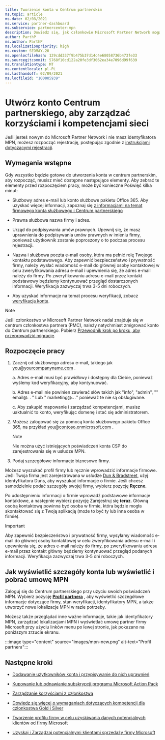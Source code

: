 ```yaml
---
title: Tworzenie konta w Centrum partnerskim
ms.topic: article
ms.date: 02/08/2021
ms.service: partner-dashboard
ms.subservice: partnercenter-mpn
description: Dowiedz się, jak członkowie Microsoft Partner Network mogą utworzyć konto Centrum partnerskiego, aby zarządzać swoimi korzyściami i kompetencjami sieci.
author: ParthP
ms.author: ParthP
ms.localizationpriority: high
ms.custom: SEOMAY.20
ms.openlocfilehash: 129cdd337f9b475b37d14c4e68058736b473fe33
ms.sourcegitcommit: 5768f10cd122a20fe3df3062ea34e7096d99f639
ms.translationtype: MT
ms.contentlocale: pl-PL
ms.lasthandoff: 02/09/2021
ms.locfileid: "100005939"
---
```

# <a name="create-a-partner-center-account-to-manage-network-benefits-and-competencies"></a>Utwórz konto Centrum partnerskiego, aby zarządzać korzyściami i kompetencjami sieci


Jeśli jesteś nowym do Microsoft Partner Network i nie masz identyfikatora MPN, możesz rozpocząć rejestrację, postępując zgodnie z [instrukcjami dotyczącymi rejestracji](https://partner.microsoft.com/dashboard/account/v3/enrollment/introduction/partnership).

## <a name="prerequisites"></a>Wymagania wstępne 

Gdy wszystko będzie gotowe do utworzenia konta w centrum partnerskim, aby rozpocząć, musisz mieć dostępne następujące elementy.  Aby zebrać te elementy przed rozpoczęciem pracy, może być konieczne Poświęć kilka minut:

- Służbowy adres e-mail lub konto służbowe pakietu Office 365. Aby uzyskać więcej informacji, zapoznaj się [z informacjami na temat firmowego konta służbowego i Centrum partnerskiego](azure-active-directory-tenants-and-partner-center.md) 
 
- Prawna służbowa nazwa firmy i adres.

- Urząd do podpisywania umów prawnych. Upewnij się, że masz uprawnienia do podpisywania umów prawnych w imieniu firmy, ponieważ użytkownik zostanie poproszony o to podczas procesu rejestracji.

- Nazwa i służbowa poczta e-mail osoby, która ma pełnić rolę Twojego kontaktu podstawowego. Aby zapewnić bezpieczeństwo i prywatność firmy, należy wysłać wiadomość e-mail do głównej osoby kontaktowej w celu zweryfikowania adresu e-mail i upewnienia się, że adres e-mail należy do firmy. Po zweryfikowaniu adresu e-mail przez kontakt podstawowy będziemy kontynuować przegląd dostarczonych informacji. Weryfikacja zazwyczaj trwa 3-5 dni roboczych. 

- Aby uzyskać informacje na temat procesu weryfikacji, zobacz [weryfikacja konta](verification-responses.md).

>[!NOTE]
>Jeśli członkostwo w Microsoft Partner Network nadal znajduje się w centrum członkostwa partnera (PMC), należy natychmiast zmigrować konto do Centrum partnerskiego. Pobierz [Przewodnik krok po kroku, aby przeprowadzić migrację](https://assetsprod.microsoft.com/mpn/migrate-pmc-pc-mpa-guide.pptx).

## <a name="get-started"></a>Rozpoczęcie pracy

1. Zacznij od służbowego adresu e-mail, takiego jak you@yourcompanyname.com .
 
    a.  Adres e-mail musi być prawidłowy i dostępny dla Ciebie, ponieważ wyślemy kod weryfikacyjny, aby kontynuować.

    b.  Adres e-mail nie powinien zawierać słów takich jak "info", "admin", "" email@. . " Lub " marketing@.. ." ponieważ te nie są obsługiwane.

    c.  Aby zakupić mapowanie i zarządzać kompetencjami, musisz uaktualnić to konto, weryfikując domenę i stać się administratorem. 

2. Możesz zalogować się za pomocą konta służbowego pakietu Office 365, na przykład you@contoso.onmicrosoft.com .

   >[!NOTE]
   > Nie można użyć istniejących poświadczeń konta CSP do zarejestrowania się w usłudze MPN.

3. Podaj szczegółowe informacje biznesowe firmy.

Możesz wyszukać profil firmy lub ręcznie wprowadzić informacje firmowe. Jeśli Twoja firma jest zarejestrowana w usłudze [Dun & Bradstreet](https://partner.microsoft.com/marketing/usisvshowcase/dunandbrad), użyj identyfikatora Duns, aby wyszukać informacje o firmie. Jeśli chcesz samodzielnie podać szczegóły swojej firmy, wybierz pozycję **Ręczne**.

Po udostępnieniu informacji o firmie wprowadź podstawowe informacje kontaktowe, a następnie wybierz pozycję Zarejestruj się **teraz**.
Główną osobą kontaktową powinna być osoba w firmie, która będzie mogła skontaktować się z Twoją aplikacją (może to być ty lub inna osoba w firmie).

>[!IMPORTANT]
>Aby zapewnić bezpieczeństwo i prywatność firmy, wysyłamy wiadomość e-mail do głównej osoby kontaktowej w celu zweryfikowania adresu e-mail i upewnienia się, że adres e-mail należy do firmy, po zweryfikowaniu adresu e-mail przez kontakt główny będziemy kontynuować przegląd podanych informacji. Weryfikacja zazwyczaj trwa 3-5 dni roboczych. 

## <a name="how-to-view-account-details-or-view-and-download-the-mpn-agreement"></a>Jak wyświetlić szczegóły konta lub wyświetlić i pobrać umowę MPN

Zaloguj się do Centrum partnerskiego przy użyciu swoich poświadczeń MPN. Wybierz pozycję [**Profil partnera**](https://partner.microsoft.com/pcv/accountsettings/connectedpartnerprofile) , aby wyświetlić szczegółowe informacje dotyczące firmy, stan weryfikacji, identyfikatory MPN, a także utworzyć nowe lokalizacje MPN w razie potrzeby. 

Możesz także przeglądać inne ważne informacje, takie jak identyfikatory MPN, zarządzać lokalizacjami MPN i wyświetlać umowę partner firmy Microsoft przy użyciu linków menu po lewej stronie, jak pokazano na poniższym zrzucie ekranu.

:::image type="content" source="images/mpn-new.png" alt-text="Profil partnera":::


## <a name="next-steps"></a>Następne kroki

-   [Dodawanie użytkowników konta i przypisywanie do nich uprawnień](create-user-accounts-and-set-permissions.md)

-   [Kupowanie lub odnawianie subskrypcji programu Microsoft Action Pack](mpn-get-action-pack.md)

-   [Zarządzanie korzyściami z członkostwa](manage-your-partner-network-benefits.md)

-   [Dowiedz się więcej o wymaganiach dotyczących kompetencji dla członkostwa Gold i Silver](https://partner.microsoft.com/membership/competencies)

-   [Tworzenie profilu firmy w celu uzyskiwania danych potencjalnych klientów od firmy Microsoft](create-a-marketing-profile.md)

-   [Uzyskaj i Zarządzaj potencjalnymi klientami sprzedaży firmy Microsoft](manage-leads.md)
